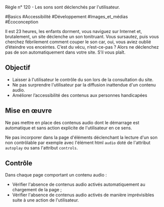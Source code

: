 
Règle n° 120  - Les sons sont déclenchés par l'utilisateur.

#Basics #Accessibilité #Développement #Images_et_médias #Écoconception

Il est 23 heures, les enfants dorment, vous naviguez sur Internet et, brutalement, un site déclenche un son tonitruant. Vous sursautez, puis vous cherchez fébrilement comment couper le son car, oui, vous aviez oublié d’éteindre vos enceintes. C’est du vécu, n’est-ce-pas ? Alors ne déclenchez pas de son automatiquement dans votre site. S’il vous plaît.

Objectif
--------

*   Laisser à l'utilisateur le contrôle du son lors de la consultation du site.
*   Ne pas surprendre l'utilisateur par la diffusion inattendue d'un contenu audio.
*   Améliorer l’accessibilité des contenus aux personnes handicapées

Mise en œuvre
-------------

Ne pas mettre en place des contenus audio dont le démarrage est automatique et sans action explicite de l'utilisateur en ce sens.

Ne pas incorporer dans la page d'éléments déclenchant la lecture d'un son non contrôlable par exemple avec l'élément html `audio` doté de l'attribut `autoplay` ou sans l'attribut `controls`.

Contrôle
--------

Dans chaque page comportant un contenu audio :

*   Vérifier l'absence de contenus audio activés automatiquement au chargement de la page ;
*   Vérifier l'absence de contenus audio activés de manière imprévisibles suite à une action de l'utilisateur.
